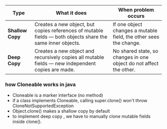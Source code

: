| **Type**         | **What it does**                                                                                           | **When problem occurs**                                            |
| ---------------- | ---------------------------------------------------------------------------------------------------------- | ------------------------------------------------------------------ |
| **Shallow Copy** | Creates a new object, but copies references of mutable fields — both objects share the same inner objects. | If one object changes a mutable field, the other sees the change.  |
| **Deep Copy**    | Creates a new object and recursively copies all mutable fields — new independent copies are made.          | No shared state, so changes in one object do not affect the other. |


### how Cloneable works in java

- Cloneable is a marker interface (no method)
- if a class implements Cloneable, calling super.clone() won't throw CloneNotSupportedException
- Object.clone() makes a shallow copy by default
- to implement deep copy , we have to manually clone mutable fields inside clone().